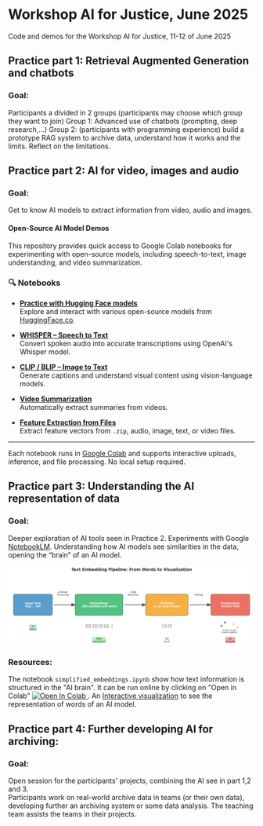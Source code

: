 # Workshop AI for Justice, June 2025
Code and demos for the Workshop AI for Justice, 11-12 of June 2025

## Practice part 1: Retrieval Augmented Generation and chatbots

### Goal: 
Participants a divided in 2 groups (participants may choose which group they want to join)
Group 1: Advanced use of chatbots (prompting, deep research,...)
Group 2: (participants with programming experience) build a prototype RAG system to archive data, understand how it works and the limits. Reflect on the limitations.

## Practice part 2: AI for video, images and audio

### Goal: 
Get to know AI models to extract information from video, audio and images.

#### Open-Source AI Model Demos

This repository provides quick access to Google Colab notebooks for experimenting with open-source models, including speech-to-text, image understanding, and video summarization.

### 🔍 Notebooks

- **[Practice with Hugging Face models](https://colab.research.google.com/drive/1CGUX8z2O9hGMlceb3vYWVB24BymqOODV?usp=sharing)**  
  Explore and interact with various open-source models from [HuggingFace.co](https://huggingface.co).

- **[WHISPER – Speech to Text](https://colab.research.google.com/drive/1y5tyyVZSrvFKHtwbtsK7EmoMnOyeT504?usp=sharing)**  
  Convert spoken audio into accurate transcriptions using OpenAI's Whisper model.

- **[CLIP / BLIP – Image to Text](https://colab.research.google.com/drive/17jXQIl5dWUmFVJ7nn4VWDXfQi2yVevch?usp=sharing)**  
  Generate captions and understand visual content using vision-language models.

- **[Video Summarization](https://colab.research.google.com/drive/1kMyJmg1yNUvrsij4mgegwlKJlAiWl7vs?usp=sharing)**  
  Automatically extract summaries from videos.

- **[Feature Extraction from Files](https://colab.research.google.com/drive/1cpiw_KVQMLbI9dxqEispR_Vug2mwvt9T?usp=sharing)**  
  Extract feature vectors from `.zip`, audio, image, text, or video files.

---

Each notebook runs in [Google Colab](https://colab.research.google.com/) and supports interactive uploads, inference, and file processing. No local setup required.


## Practice part 3: Understanding the AI representation of data

### Goal: 
Deeper exploration of AI tools seen in Practice 2.  Experiments with Google [NotebookLM](https://notebooklm.google.com/). Understanding how AI models see similarities in the data, opening the “brain” of an AI model.

![Pipeline to visualize the AI brain](AIvisualizationpipeline.png)

### Resources: 
The notebook `simplified_embeddings.ipynb` show how text information is structured in the "AI brain". It can be run online by clicking on "Open in Colab" <a target="_blank" href="https://colab.research.google.com/github/AIforJustice/workshop-June-2025/blob/main/simplified_embeddings.ipynb">
  <img src="https://colab.research.google.com/assets/colab-badge.svg" alt="Open In Colab"/>
</a>. 
An [Interactive visualization](https://projector.tensorflow.org/) to see the representation of words of an AI model.

## Practice part 4: Further developing AI for archiving: 

### Goal: 
Open session for the participants' projects, combining the AI see in part 1,2 and 3.                  
Participants work on real-world archive data in teams (or their own data), developing further an archiving system or some data analysis. The teaching team assists the teams in their projects.
